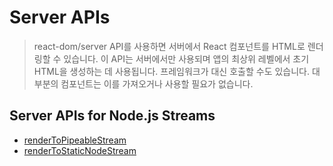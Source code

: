 # Server APIs

> react-dom/server API를 사용하면 서버에서 React 컴포넌트를 HTML로 렌더링할 수 있습니다. 이 API는 서버에서만 사용되며 앱의 최상위 레벨에서 초기 HTML을 생성하는 데 사용됩니다. 프레임워크가 대신 호출할 수도 있습니다. 대부분의 컴포넌트는 이를 가져오거나 사용할 필요가 없습니다.

## Server APIs for Node.js Streams

- [renderToPipeableStream](./renderToPipeableStream.md)
- [renderToStaticNodeStream](./renderToStaticNodeStream.md)
